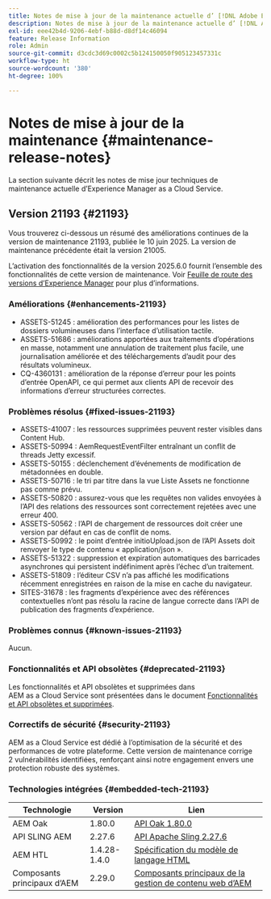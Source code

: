 ```yaml
---
title: Notes de mise à jour de la maintenance actuelle d’ [!DNL Adobe Experience Manager]  as a Cloud Service.
description: Notes de mise à jour de la maintenance actuelle d’ [!DNL Adobe Experience Manager]  as a Cloud Service.
exl-id: eee42b4d-9206-4ebf-b88d-d8df14c46094
feature: Release Information
role: Admin
source-git-commit: d3cdc3d69c0002c5b124150050f905123457331c
workflow-type: ht
source-wordcount: '380'
ht-degree: 100%

---
```



# Notes de mise à jour de la maintenance {#maintenance-release-notes}

La section suivante décrit les notes de mise jour techniques de maintenance actuelle d’Experience Manager as a Cloud Service.

## Version 21193 {#21193}

Vous trouverez ci-dessous un résumé des améliorations continues de la version de maintenance 21193, publiée le 10 juin 2025. La version de maintenance précédente était la version 21005.

L’activation des fonctionnalités de la version 2025.6.0 fournit l’ensemble des fonctionnalités de cette version de maintenance. Voir [Feuille de route des versions d’Experience Manager](https://experienceleague.adobe.com/fr/docs/experience-manager-release-information/aem-release-updates/update-releases-roadmap) pour plus d’informations.

### Améliorations {#enhancements-21193}

* ASSETS-51245 : amélioration des performances pour les listes de dossiers volumineuses dans l’interface d’utilisation tactile.
* ASSETS-51686 : améliorations apportées aux traitements d’opérations en masse, notamment une annulation de traitement plus facile, une journalisation améliorée et des téléchargements d’audit pour des résultats volumineux.
* CQ-4360131 : amélioration de la réponse d’erreur pour les points d’entrée OpenAPI, ce qui permet aux clients API de recevoir des informations d’erreur structurées correctes.

### Problèmes résolus {#fixed-issues-21193}

* ASSETS-41007 : les ressources supprimées peuvent rester visibles dans Content Hub.
* ASSETS-50994 : AemRequestEventFilter entraînant un conflit de threads Jetty excessif.
* ASSETS-50155 : déclenchement d’événements de modification de métadonnées en double.
* ASSETS-50716 : le tri par titre dans la vue Liste Assets ne fonctionne pas comme prévu.
* ASSETS-50820 : assurez-vous que les requêtes non valides envoyées à l’API des relations des ressources sont correctement rejetées avec une erreur 400.
* ASSETS-50562 : l’API de chargement de ressources doit créer une version par défaut en cas de conflit de noms.
* ASSETS-50992 : le point d’entrée initioUpload.json de l’API Assets doit renvoyer le type de contenu « application/json ».
* ASSETS-51322 : suppression et expiration automatiques des barricades asynchrones qui persistent indéfiniment après l’échec d’un traitement.
* ASSETS-51809 : l’éditeur CSV n’a pas affiché les modifications récemment enregistrées en raison de la mise en cache du navigateur.
* SITES-31678 : les fragments d’expérience avec des références contextuelles n’ont pas résolu la racine de langue correcte dans l’API de publication des fragments d’expérience.


### Problèmes connus {#known-issues-21193}

Aucun.

### Fonctionnalités et API obsolètes {#deprecated-21193}

Les fonctionnalités et API obsolètes et supprimées dans AEM as a Cloud Service sont présentées dans le document [Fonctionnalités et API obsolètes et supprimées](/help/release-notes/deprecated-removed-features.md).

### Correctifs de sécurité {#security-21193}

AEM as a Cloud Service est dédié à l’optimisation de la sécurité et des performances de votre plateforme. Cette version de maintenance corrige 2 vulnérabilités identifiées, renforçant ainsi notre engagement envers une protection robuste des systèmes.

### Technologies intégrées {#embedded-tech-21193}

| Technologie | Version | Lien |
|---|---|---|
| AEM Oak | 1.80.0 | [API Oak 1.80.0](https://www.javadoc.io/doc/org.apache.jackrabbit/oak-api/1.80.0/index.html) |
| API SLING AEM | 2.27.6 | [API Apache Sling 2.27.6](https://www.javadoc.io/doc/org.apache.sling/org.apache.sling.api/latest/index.html) |
| AEM HTL | 1.4.28-1.4.0 | [Spécification du modèle de langage HTML](https://github.com/adobe/htl-spec) |
| Composants principaux d’AEM | 2.29.0 | [Composants principaux de la gestion de contenu web d’AEM](https://github.com/adobe/aem-core-wcm-components) |
